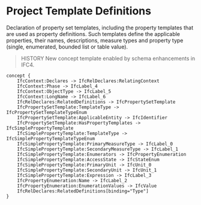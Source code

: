 Project Template Definitions
============================

Declaration of property set templates, including the property templates that are used as property definitions. Such templates define the applicable properties, their names, descriptions, measure types and property type (single, enumerated, bounded list or table value).

> HISTORY  New concept template enabled by schema enhancements in IFC4.

```
concept {
    IfcContext:Declares -> IfcRelDeclares:RelatingContext
    IfcContext:Phase -> IfcLabel_4
    IfcContext:ObjectType -> IfcLabel_5
    IfcContext:LongName -> IfcLabel_6
    IfcRelDeclares:RelatedDefinitions -> IfcPropertySetTemplate
    IfcPropertySetTemplate:TemplateType -> IfcPropertySetTemplateTypeEnum
    IfcPropertySetTemplate:ApplicableEntity -> IfcIdentifier
    IfcPropertySetTemplate:HasPropertyTemplates -> IfcSimplePropertyTemplate
    IfcSimplePropertyTemplate:TemplateType -> IfcSimplePropertyTemplateTypeEnum
    IfcSimplePropertyTemplate:PrimaryMeasureType -> IfcLabel_0
    IfcSimplePropertyTemplate:SecondaryMeasureType -> IfcLabel_1
    IfcSimplePropertyTemplate:Enumerators -> IfcPropertyEnumeration
    IfcSimplePropertyTemplate:AccessState -> IfcStateEnum
    IfcSimplePropertyTemplate:PrimaryUnit -> IfcUnit_0
    IfcSimplePropertyTemplate:SecondaryUnit -> IfcUnit_1
    IfcSimplePropertyTemplate:Expression -> IfcLabel_3
    IfcPropertyEnumeration:Name -> IfcLabel_2
    IfcPropertyEnumeration:EnumerationValues -> IfcValue
    IfcRelDeclares:RelatedDefinitions[binding="Type"]
}
```
